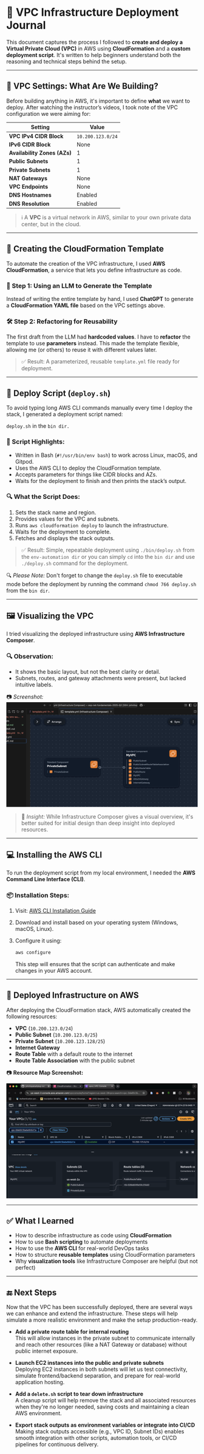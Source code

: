 # 🧾 VPC Infrastructure Deployment Journal

This document captures the process I followed to **create and deploy a Virtual Private Cloud (VPC)** in AWS using **CloudFormation** and a **custom deployment script**. It's written to help beginners understand both the reasoning and technical steps behind the setup.

---

## 🔧 VPC Settings: What Are We Building?

Before building anything in AWS, it's important to define **what** we want to deploy. After watching the instructor’s videos, I took note of the VPC configuration we were aiming for:

| Setting                     | Value                   |
|----------------------------|-------------------------|
| **VPC IPv4 CIDR Block**    | `10.200.123.0/24`       |
| **IPv6 CIDR Block**        | None                    |
| **Availability Zones (AZs)** | 1                     |
| **Public Subnets**         | 1                       |
| **Private Subnets**        | 1                       |
| **NAT Gateways**           | None                    |
| **VPC Endpoints**          | None                    |
| **DNS Hostnames**          | Enabled                 |
| **DNS Resolution**         | Enabled                 |

> ℹ️ A **VPC** is a virtual network in AWS, similar to your own private data center, but in the cloud.

---

## 📄 Creating the CloudFormation Template

To automate the creation of the VPC infrastructure, I used **AWS CloudFormation**, a service that lets you define infrastructure as code.

### 🧠 Step 1: Using an LLM to Generate the Template

Instead of writing the entire template by hand, I used **ChatGPT** to generate a **CloudFormation YAML file** based on the VPC settings above.

### 🛠 Step 2: Refactoring for Reusability

The first draft from the LLM had **hardcoded values**. I have  to **refactor** the template to use **parameters** instead. This made the template flexible, allowing me (or others) to reuse it with different values later.

> ✅ Result: A parameterized, reusable `template.yml` file ready for deployment.

---

## 📜 Deploy Script (`deploy.sh`)

To avoid typing long AWS CLI commands manually every time I deploy the stack, I generated a deployment script named:

`deploy.sh` in the `bin dir.`


### 🧠 Script Highlights:
- Written in Bash (`#!/usr/bin/env bash`) to work across Linux, macOS, and Gitpod.
- Uses the AWS CLI to deploy the CloudFormation template.
- Accepts parameters for things like CIDR blocks and AZs.
- Waits for the deployment to finish and then prints the stack’s output.

### 🔍 What the Script Does:
1. Sets the stack name and region.
2. Provides values for the VPC and subnets.
3. Runs `aws cloudformation deploy` to launch the infrastructure.
4. Waits for the deployment to complete.
5. Fetches and displays the stack outputs.

> ✅ Result: Simple, repeatable deployment using `./bin/deploy.sh`  from the `env-automation dir` or you can simply `cd` into the `bin dir` and use `./deploy.sh` command for the deployment.

🔍 _*Please Note:*_ Don't forget to change the `deploy.sh` file to executable mode before the deployment by running the command `chmod 766 deploy.sh` from the `bin dir`. 


---

## 🖼 Visualizing the VPC

I tried visualizing the deployed infrastructure using **AWS Infrastructure Composer**.

### 🔍 Observation:
- It shows the basic layout, but not the best clarity or detail.
- Subnets, routes, and gateway attachments were present, but lacked intuitive labels.

📷 *Screenshot:*
![Infrastructure Composer](./assets/aws_infr_composer.png)


> 📝 *_Insight:_* While Infrastructure Composer gives a visual overview, it's better suited for initial design than deep insight into deployed resources.

---

## 💻 Installing the AWS CLI

To run the deployment script from my local environment, I needed the **AWS Command Line Interface (CLI)**.

### 📦 Installation Steps:
1. Visit: [AWS CLI Installation Guide](https://docs.aws.amazon.com/cli/latest/userguide/getting-started-install.html)
2. Download and install based on your operating system (Windows, macOS, Linux).
3. Configure it using:

   ```bash
   aws configure
   ```

   This step will ensures that the script can authenticate and make changes in your AWS account.

---

## 🚀 Deployed Infrastructure on AWS

After deploying the CloudFormation stack, AWS automatically created the following resources:

- **VPC** (`10.200.123.0/24`)
- **Public Subnet** (`10.200.123.0/25`)
- **Private Subnet** (`10.200.123.128/25`)
- **Internet Gateway**
- **Route Table** with a default route to the internet
- **Route Table Association** with the public subnet

📷 **Resource Map Screenshot:**

![Resource Map](./assets/aws_vpc_resource_map.png)

---

## ✅ What I Learned

- How to describe infrastructure as code using **CloudFormation**
- How to use **Bash scripting** to automate deployments
- How to use the **AWS CLI** for real-world DevOps tasks
- How to structure **reusable templates** using CloudFormation parameters
- Why **visualization tools** like Infrastructure Composer are helpful (but not perfect)

---

## 🔚 Next Steps

Now that the VPC has been successfully deployed, there are several ways we can enhance and extend the infrastructure. These steps will help simulate a more realistic environment and make the setup production-ready.

- **Add a private route table for internal routing**  
  This will allow instances in the private subnet to communicate internally and reach other resources (like a NAT Gateway or database) without public internet exposure.

- **Launch EC2 instances into the public and private subnets**  
  Deploying EC2 instances in both subnets will let us test connectivity, simulate frontend/backend separation, and prepare for real-world application hosting.

- **Add a `delete.sh` script to tear down infrastructure**  
  A cleanup script will help remove the stack and all associated resources when they're no longer needed, saving costs and maintaining a clean AWS environment.

- **Export stack outputs as environment variables or integrate into CI/CD**  
  Making stack outputs accessible (e.g., VPC ID, Subnet IDs) enables smooth integration with other scripts, automation tools, or CI/CD pipelines for continuous delivery.





